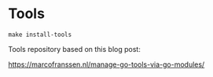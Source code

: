 # Tools

`make install-tools`

Tools repository based on this blog post:

https://marcofranssen.nl/manage-go-tools-via-go-modules/
